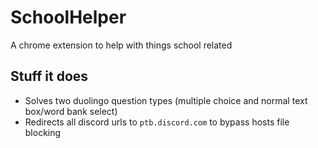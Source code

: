 # SchoolHelper
A chrome extension to help with things school related

## Stuff it does
- Solves two duolingo question types (multiple choice and normal text box/word bank select)
- Redirects all discord urls to `ptb.discord.com` to bypass hosts file blocking
